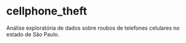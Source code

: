 # cellphone_theft
Análise exploratória de dados sobre roubos de telefones celulares no estado de São Paulo.
